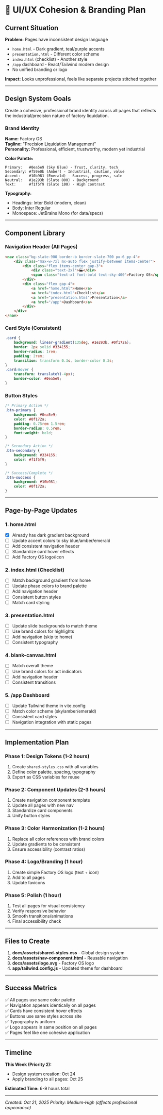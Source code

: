 # 🎨 UI/UX Cohesion & Branding Plan

## Current Situation

**Problem:** Pages have inconsistent design language
- `home.html` - Dark gradient, teal/purple accents
- `presentation.html` - Different color scheme
- `index.html` (checklist) - Another style
- `/app` dashboard - React/Tailwind modern design
- No unified branding or logo

**Impact:** Looks unprofessional, feels like separate projects stitched together

---

## Design System Goals

Create a cohesive, professional brand identity across all pages that reflects the industrial/precision nature of factory liquidation.

### Brand Identity

**Name:** Factory OS  
**Tagline:** "Precision Liquidation Management"  
**Personality:** Professional, efficient, trustworthy, modern yet industrial

**Color Palette:**
```
Primary:   #0ea5e9 (Sky Blue) - Trust, clarity, tech
Secondary: #f59e0b (Amber) - Industrial, caution, value
Accent:    #10b981 (Emerald) - Success, progress, sale
Neutral:   #1e293b (Slate 800) - Background
Text:      #f1f5f9 (Slate 100) - High contrast
```

**Typography:**
- Headings: Inter Bold (modern, clean)
- Body: Inter Regular
- Monospace: JetBrains Mono (for data/specs)

---

## Component Library

### Navigation Header (All Pages)
```html
<nav class="bg-slate-900 border-b border-slate-700 px-6 py-4">
    <div class="max-w-7xl mx-auto flex justify-between items-center">
        <div class="flex items-center gap-3">
            <div class="text-2xl">🏭</div>
            <span class="text-xl font-bold text-sky-400">Factory OS</span>
        </div>
        <div class="flex gap-4">
            <a href="home.html">Home</a>
            <a href="index.html">Checklist</a>
            <a href="presentation.html">Presentation</a>
            <a href="/app">Dashboard</a>
        </div>
    </div>
</nav>
```

### Card Style (Consistent)
```css
.card {
    background: linear-gradient(135deg, #1e293b, #0f172a);
    border: 2px solid #334155;
    border-radius: 1rem;
    padding: 2rem;
    transition: transform 0.3s, border-color 0.3s;
}
.card:hover {
    transform: translateY(-4px);
    border-color: #0ea5e9;
}
```

### Button Styles
```css
/* Primary Action */
.btn-primary {
    background: #0ea5e9;
    color: #0f172a;
    padding: 0.75rem 1.5rem;
    border-radius: 0.5rem;
    font-weight: bold;
}

/* Secondary Action */
.btn-secondary {
    background: #334155;
    color: #f1f5f9;
}

/* Success/Complete */
.btn-success {
    background: #10b981;
    color: #0f172a;
}
```

---

## Page-by-Page Updates

### 1. home.html
- [x] Already has dark gradient background
- [ ] Update accent colors to sky blue/amber/emerald
- [ ] Add consistent navigation header
- [ ] Standardize card hover effects
- [ ] Add Factory OS logo/icon

### 2. index.html (Checklist)
- [ ] Match background gradient from home
- [ ] Update phase colors to brand palette
- [ ] Add navigation header
- [ ] Consistent button styles
- [ ] Match card styling

### 3. presentation.html
- [ ] Update slide backgrounds to match theme
- [ ] Use brand colors for highlights
- [ ] Add navigation (skip to home)
- [ ] Consistent typography

### 4. blank-canvas.html
- [ ] Match overall theme
- [ ] Use brand colors for act indicators
- [ ] Add navigation header
- [ ] Consistent transitions

### 5. /app Dashboard
- [ ] Update Tailwind theme in vite.config
- [ ] Match color scheme (sky/amber/emerald)
- [ ] Consistent card styles
- [ ] Navigation integration with static pages

---

## Implementation Plan

### Phase 1: Design Tokens (1-2 hours)
1. Create `shared-styles.css` with all variables
2. Define color palette, spacing, typography
3. Export as CSS variables for reuse

### Phase 2: Component Updates (2-3 hours)
1. Create navigation component template
2. Update all pages with new nav
3. Standardize card components
4. Unify button styles

### Phase 3: Color Harmonization (1-2 hours)
1. Replace all color references with brand colors
2. Update gradients to be consistent
3. Ensure accessibility (contrast ratios)

### Phase 4: Logo/Branding (1 hour)
1. Create simple Factory OS logo (text + icon)
2. Add to all pages
3. Update favicons

### Phase 5: Polish (1 hour)
1. Test all pages for visual consistency
2. Verify responsive behavior
3. Smooth transitions/animations
4. Final accessibility check

---

## Files to Create

1. **docs/assets/shared-styles.css** - Global design system
2. **docs/assets/nav-component.html** - Reusable navigation
3. **docs/assets/logo.svg** - Factory OS logo
4. **app/tailwind.config.js** - Updated theme for dashboard

---

## Success Metrics

✅ All pages use same color palette  
✅ Navigation appears identically on all pages  
✅ Cards have consistent hover effects  
✅ Buttons use same styles across site  
✅ Typography is uniform  
✅ Logo appears in same position on all pages  
✅ Pages feel like one cohesive application  

---

## Timeline

**This Week (Priority 2):**
- Design system creation: Oct 24
- Apply branding to all pages: Oct 25

**Estimated Time:** 6-9 hours total

---

*Created: Oct 21, 2025*
*Priority: Medium-High (affects professional appearance)*
